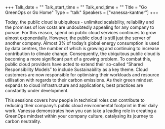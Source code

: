 +++
Talk_date = ""
Talk_start_time = ""
Talk_end_time = ""
Title = "Go GreenOps or Go Home"
Type = "talk"
Speakers = ["vanessa-kantner"]
+++

Today, the public cloud is ubiquitous - unlimited scalability, reliability and the promises of low costs are undoubtedly appealing for any company to pursue. For this reason, spend on public cloud services continues to grow almost exponentially. However, the public cloud is still just the server of another company. Almost 3% of today’s global energy consumption is used by data centres, the number of which is growing and continuing to increase contribution to climate change. Consequently, the ubiquitous public cloud is becoming a more significant part of a growing problem. To combat this, public cloud providers have acted to extend their so-called “Shared Responsibility Models” to include Sustainability as a key theme. Cloud customers are now responsible for optimising their workloads and resource utilisation with regards to their carbon emissions. As their green mindset expands to cloud infrastructure and applications, best practices are constantly under development.

This sessions covers how people in technical roles can contribute to reducing their company’s public cloud environmental footprint in their daily work. Vanessa demonstrates how you can take a leading role in creating a GreenOps mindset within your company culture, catalysing its journey to carbon neutrality.
